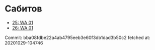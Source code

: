 # Сабитов
- [25: WA 01](25.md)
- [26: WA 01](26.md)

Commit: bba08fdbe22a4ab4795eeb3e60f3db1dad3b50c2
 fetched at: 20201029-104746
